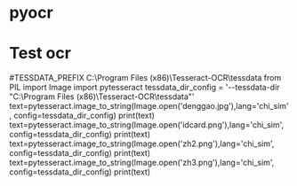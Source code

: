 # pyocr
# Test ocr 
#TESSDATA_PREFIX C:\Program Files (x86)\Tesseract-OCR\tessdata
from PIL import Image
import pytesseract
tessdata_dir_config = '--tessdata-dir "C:\\Program Files (x86)\\Tesseract-OCR\\tessdata"'
text=pytesseract.image_to_string(Image.open('denggao.jpg'),lang='chi_sim', config=tessdata_dir_config)
print(text)
text=pytesseract.image_to_string(Image.open('idcard.png'),lang='chi_sim', config=tessdata_dir_config)
print(text)
text=pytesseract.image_to_string(Image.open('zh2.png'),lang='chi_sim', config=tessdata_dir_config)
print(text)
text=pytesseract.image_to_string(Image.open('zh3.png'),lang='chi_sim', config=tessdata_dir_config)
print(text)
